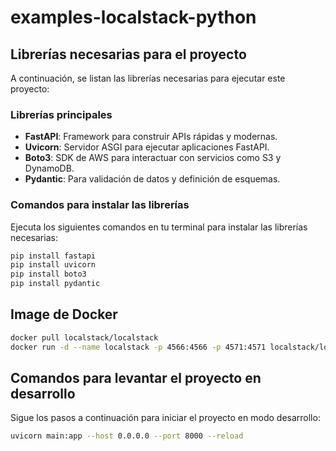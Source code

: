 # examples-localstack-python



## Librerías necesarias para el proyecto

A continuación, se listan las librerías necesarias para ejecutar este proyecto:

### Librerías principales

- **FastAPI**: Framework para construir APIs rápidas y modernas.
- **Uvicorn**: Servidor ASGI para ejecutar aplicaciones FastAPI.
- **Boto3**: SDK de AWS para interactuar con servicios como S3 y DynamoDB.
- **Pydantic**: Para validación de datos y definición de esquemas.

### Comandos para instalar las librerías

Ejecuta los siguientes comandos en tu terminal para instalar las librerías necesarias:

````bash
pip install fastapi
pip install uvicorn
pip install boto3
pip install pydantic
````

## Image de Docker

```bash
docker pull localstack/localstack
docker run -d --name localstack -p 4566:4566 -p 4571:4571 localstack/localstack
````


## Comandos para levantar el proyecto en desarrollo


Sigue los pasos a continuación para iniciar el proyecto en modo desarrollo:

```bash
uvicorn main:app --host 0.0.0.0 --port 8000 --reload
```